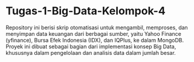 # Tugas-1-Big-Data-Kelompok-4
Repository ini berisi skrip otomatisasi untuk mengambil, memproses, dan menyimpan data keuangan dari berbagai sumber, yaitu Yahoo Finance (yfinance), Bursa Efek Indonesia (IDX), dan IQPlus, ke dalam MongoDB. Proyek ini dibuat sebagai bagian dari implementasi konsep Big Data, khususnya dalam pengelolaan dan analisis data dalam jumlah besar.
